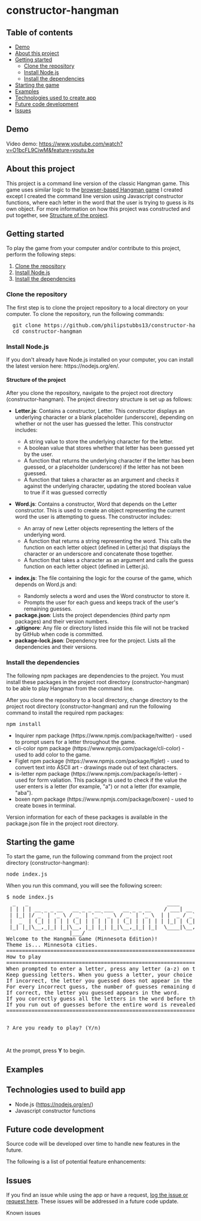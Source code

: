 # constructor-hangman

## Table of contents
  * [Demo](#demo)
  * [About this project](#about-this-project)
  * [Getting started](#contribute)
    * [Clone the repository](#clone-repository)
    * [Install Node.js](#install-node)
    * [Install the dependencies](#dependencies)
  * [Starting the game](#start-game)
  * [Examples](#examples)
  * [Technologies used to create app](#technologies-used)
  * [Future code development](#feature-enhancements)
  * [Issues](#issues)

## <a name="demo"></a> Demo
Video demo: https://www.youtube.com/watch?v=O1bcFL9CiwM&feature=youtu.be

## <a name="about-this-project"></a> About this project
This project is a command line version of the classic Hangman game. This game uses similar logic to the [browser-based Hangman game](https://github.com/philipstubbs13/Hangman-Game) I created except I created the command line version using Javascript constructor functions, where each letter in the word that the user is trying to guess is its own object. For more information on how this project was constructed and put together, see [Structure of the project](#structure-of-project).

## <a name="contribute"></a> Getting started
To play the game from your computer and/or contribute to this project, perform the following steps:
  1. [Clone the repository](#clone-repository)
  2. [Install Node.js](#install-node)
  3. [Install the dependencies](#dependencies)

### <a name="clone-repository"></a> Clone the repository
The first step is to clone the project repository to a local directory on your computer. To clone the repository, run the following commands:
<pre>
  git clone https://github.com/philipstubbs13/constructor-hangman.git
  cd constructor-hangman
</pre>

### <a name="install-node"></a> Install Node.js
<p>If you don't already have Node.js installed on your computer, you can install the latest version here: https://nodejs.org/en/.</p>

#### <a name="structure-of-project"></a> Structure of the project
<p>After you clone the repository, navigate to the project root directory (constructor-hangman). The project directory structure is set up as follows:</p>
<ul>
  <li> 
  	<p><b>Letter.js</b>: Contains a constructor, Letter. This constructor displays an underlying character or a blank placeholder             (underscore), depending on whether or not the user has guessed the letter. This constructor includes:</p>
  	<ul>
  		<li>A string value to store the underlying character for the letter.</li>
  		<li>A boolean value that stores whether that letter has been guessed yet by the user.</li>
  		<li>A function that returns the underlying character if the letter has been guessed, or a placeholder (underscore) if the letter has not been guessed.</li>
  		<li>A function that takes a character as an argument and checks it against the underlying character, updating the stored boolean value to true if it was guessed correctly</li>
  	</ul>
  </li>
  <li>
  	<p><b>Word.js</b>: Contains a constructor, Word that depends on the Letter constructor. This is used to create an object representing the current word the user is attempting to guess. The constructor includes:</p>
  	<ul>
  		<li>An array of new Letter objects representing the letters of the underlying word.</li>
  		<li>A function that returns a string representing the word. This calls the function on each letter object (defined in Letter.js) that displays the character or an underscore and concatenate those together.</li>
  		<li>A function that takes a character as an argument and calls the guess function on each letter object (defined in Letter.js).</li>
  	</ul>
  </li>
  <li>
  	<p><b>index.js</b>: The file containing the logic for the course of the game, which depends on Word.js and:</p>
  	<ul>
  		<li>Randomly selects a word and uses the Word constructor to store it.</li>
  		<li>Prompts the user for each guess and keeps track of the user's remaining guesses.</li>
  	</ul>
  </li>
  <li><b>package.json</b>: Lists the project dependencies (third party npm packages) and their version numbers.</li>
  <li><b>.gitignore</b>: Any file or directory listed inside this file will not be tracked by GitHub when code is committed.</li>
  <li><b>package-lock.json</b>: Dependency tree for the project. Lists all the dependencies and their versions.</li>
</ul>

### <a name="dependencies"></a> Install the dependencies
<p>The following npm packages are dependencies to the project. You must install these packages in the project root directory (constructor-hangman) to be able to play Hangman from the command line.</p>
<p>After you clone the repository to a local directory, change directory to the project root directory (constructor-hangman) and run the following command to install the required npm packages:</p>
<pre>npm install</pre>
<ul>
	<li>Inquirer npm package (https://www.npmjs.com/package/twitter) - used to prompt users for a letter throughout the game.</li>
	<li>cli-color npm package (https://www.npmjs.com/package/cli-color) - used to add color to the game.</li>
  	<li>Figlet npm package (https://www.npmjs.com/package/figlet) - used to convert text into ASCII art - drawings made out of text characters.</li>
  	<li>is-letter npm package (https://www.npmjs.com/package/is-letter) - used for form valiation. This package is used to check if the value the user enters is a letter (for example, "a") or not a letter (for example, "aba").</li>
  	<li>boxen npm package (https://www.npmjs.com/package/boxen) - used to create boxes in terminal.</li>
</ul>
<p>Version information for each of these packages is available in the package.json file in the project root directory.</p>


## <a name="start-game"></a> Starting the game
<p>To start the game, run the following command from the project root directory (constructor-hangman):</p>
<pre>node index.js</pre>
<p>When you run this command, you will see the following screen:</p>
<pre>
$ node index.js
  _   _                                            ____
 | | | | __ _ _ __   __ _ _ __ ___   __ _ _ __    / ___| __ _ _ __ ___   ___
 | |_| |/ _` | '_ \ / _` | '_ ` _ \ / _` | '_ \  | |  _ / _` | '_ ` _ \ / _ \
 |  _  | (_| | | | | (_| | | | | | | (_| | | | | | |_| | (_| | | | | | |  __/
 |_| |_|\__,_|_| |_|\__, |_| |_| |_|\__,_|_| |_|  \____|\__,_|_| |_| |_|\___|
                    |___/
Welcome to the Hangman Game (Minnesota Edition)!
Theme is... Minnesota cities.
==========================================================================================================
How to play
==========================================================================================================
When prompted to enter a letter, press any letter (a-z) on the keyboard to guess a letter.
Keep guessing letters. When you guess a letter, your choice is either correct or incorrect.
If incorrect, the letter you guessed does not appear in the word.
For every incorrect guess, the number of guesses remaining decrease by 1.
If correct, the letter you guessed appears in the word.
If you correctly guess all the letters in the word before the number of guesses remaining reaches 0, you win.
If you run out of guesses before the entire word is revealed, you lose. Game over.
===========================================================================================================

? Are you ready to play? (Y/n)

</pre>
<p>At the prompt, press <b>Y</b> to begin.</p>


## <a name="examples"></a> Examples


## <a name="technologies-used"></a> Technologies used to build app

  * Node.js (https://nodejs.org/en/)
  * Javascript constructor functions

## <a name="feature-enhancements"></a> Future code development
<p>Source code will be developed over time to handle new features in the future.</p>
<p>The following is a list of potential feature enhancements:</p>

## <a name ="Issues"></a> Issues
<p>If you find an issue while using the app or have a request, <a href="https://github.com/philipstubbs13/constructor-hangman/issues/" target="_blank">log the issue or request here</a>. These issues will be addressed in a future code update.</p>

<p>Known issues</p>
<ul>
</ul>

